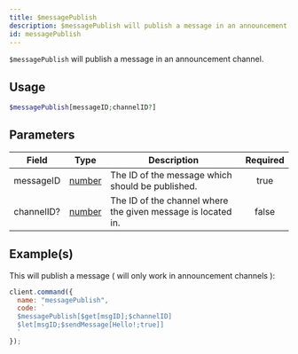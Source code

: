 ```yaml
---
title: $messagePublish
description: $messagePublish will publish a message in an announcement channel.
id: messagePublish
---
```


`$messagePublish` will publish a message in an announcement channel.

## Usage

```php
$messagePublish[messageID;channelID?]
```

## Parameters

| Field      | Type                                                                                              | Description                                                  | Required |
| ---------- | ------------------------------------------------------------------------------------------------- | ------------------------------------------------------------ | :------: |
| messageID  | [number](https://developer.mozilla.org/en-US/docs/Web/JavaScript/Reference/Global_Objects/Number) | The ID of the message which should be published.             |   true   |
| channelID? | [number](https://developer.mozilla.org/en-US/docs/Web/JavaScript/Reference/Global_Objects/Number) | The ID of the channel where the given message is located in. |  false   |

## Example(s)

This will publish a message ( will only work in announcement channels ):

```javascript
client.command({
  name: "messagePublish",
  code: `
  $messagePublish[$get[msgID];$channelID]
  $let[msgID;$sendMessage[Hello!;true]]
  `
});
```

